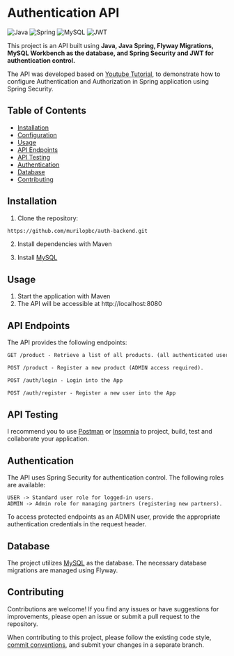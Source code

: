 # Authentication API

![Java](https://img.shields.io/badge/java-%23ED8B00.svg?style=for-the-badge&logo=openjdk&logoColor=white)
![Spring](https://img.shields.io/badge/spring-%236DB33F.svg?style=for-the-badge&logo=spring&logoColor=white)
![MySQL](https://img.shields.io/badge/mysql-4479A1.svg?style=for-the-badge&logo=mysql&logoColor=white)
![JWT](https://img.shields.io/badge/JWT-black?style=for-the-badge&logo=JSON%20web%20tokens)

This project is an API built using **Java, Java Spring, Flyway Migrations, MySQL Workbench as the database, and Spring Security and JWT for authentication control.**

The API was developed based on [Youtube Tutorial](https://www.youtube.com/watch?v=5w-YCcOjPD0), to demonstrate how to configure Authentication and Authorization in Spring application using Spring Security.

## Table of Contents

- [Installation](#installation)
- [Configuration](#configuration)
- [Usage](#usage)
- [API Endpoints](#api-endpoints)
- [API Testing](#api-testing)
- [Authentication](#authentication)
- [Database](#database)
- [Contributing](#contributing)

## Installation

1. Clone the repository:

```bash
https://github.com/murilopbc/auth-backend.git
```

2. Install dependencies with Maven

3. Install [MySQL](https://dev.mysql.com/downloads/installer/)

## Usage

1. Start the application with Maven
2. The API will be accessible at http://localhost:8080


## API Endpoints
The API provides the following endpoints:

```markdown
GET /product - Retrieve a list of all products. (all authenticated users)

POST /product - Register a new product (ADMIN access required).

POST /auth/login - Login into the App

POST /auth/register - Register a new user into the App
```

## API Testing
I recommend you to use [Postman](https://www.postman.com/downloads/) or [Insomnia](https://insomnia.rest/download)  to project, build, test and collaborate your application.


## Authentication
The API uses Spring Security for authentication control. The following roles are available:

```
USER -> Standard user role for logged-in users.
ADMIN -> Admin role for managing partners (registering new partners).
```
To access protected endpoints as an ADMIN user, provide the appropriate authentication credentials in the request header.

## Database
The project utilizes [MySQL](https://www.mysql.com/) as the database. The necessary database migrations are managed using Flyway.

## Contributing

Contributions are welcome! If you find any issues or have suggestions for improvements, please open an issue or submit a pull request to the repository.

When contributing to this project, please follow the existing code style, [commit conventions](https://github.com/iuricode/padroes-de-commits), and submit your changes in a separate branch.




